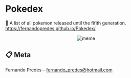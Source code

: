 # Pokedex

📜 A list of all pokemon released until the fifith generation.
<br>
https://fernandopredes.github.io/Pokedex/

<p align="center">
<img src="https://c.tenor.com/rq_Qwc2QU44AAAAd/ummmmmm-what-is-that.gif" alt="meme" border="0">
</p>



## 📋 Meta

Fernando Predes – fernando_predes@hotmail.com
